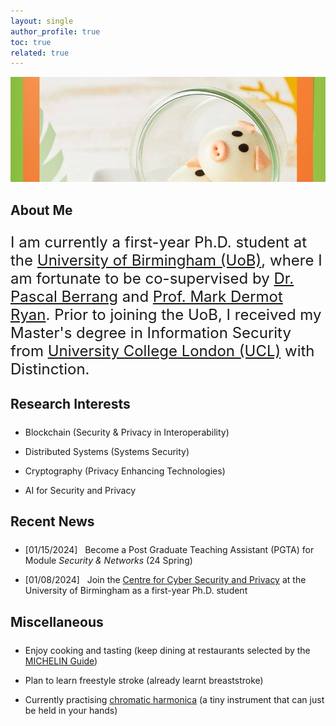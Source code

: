 ```yaml
---
layout: single
author_profile: true
toc: true
related: true
---
```


<img class="img-responsive" src="/assets/images/pig.jpg" alt=""><br>
    
## About Me

<p style="font-size:24px">
    I am currently a first-year Ph.D. student at the <a href="https://www.birmingham.ac.uk/">University of Birmingham (UoB)</a>, where I am fortunate to be co-supervised by <a href="https://pascal-berrang.de/">Dr. Pascal Berrang</a> and <a href="https://www.cs.bham.ac.uk/~mdr/">Prof. Mark Dermot Ryan</a>. Prior to joining the UoB, I received my Master's degree in Information Security from <a href="https://www.ucl.ac.uk/">University College London (UCL)</a> with Distinction.
</p>

## Research Interests

<p style="font-size:24px">

- Blockchain (Security & Privacy in Interoperability)

- Distributed Systems (Systems Security)

- Cryptography (Privacy Enhancing Technologies)

- AI for Security and Privacy

</p>

## Recent News

<p style="font-size:24px">

- \[01/15/2024\] &nbsp; Become a Post Graduate Teaching Assistant (PGTA) for Module *Security & Networks* (24 Spring)

- \[01/08/2024\] &nbsp; Join the <a href="https://www.birmingham.ac.uk/research/centre-for-cyber-security-and-privacy/index.aspx">Centre for Cyber Security and Privacy</a> at the University of Birmingham as a first-year Ph.D. student

</p>

## Miscellaneous

<p style="font-size:24px">

- Enjoy cooking and tasting (keep dining at restaurants selected by the <a href="https://guide.michelin.com/gb/en">MICHELIN Guide</a>)

- Plan to learn freestyle stroke (already learnt breaststroke)

- Currently practising <a href="https://en.wikipedia.org/wiki/Chromatic_harmonica">chromatic harmonica</a> (a tiny instrument that can just be held in your hands)

</p>
